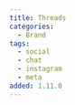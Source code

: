 ```yaml
---
title: Threads
categories:
  - Brand
tags:
  - social
  - chat
  - instagram
  - meta
added: 1.11.0
---
```

